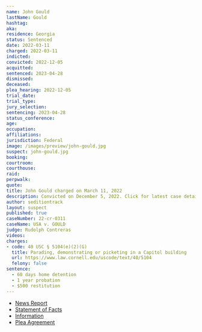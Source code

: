 ```yaml
---
name: John Gould
lastName: Gould
hashtag:
aka:
residence: Georgia
status: Sentenced
date: 2022-03-11
charged: 2022-03-11
indicted:
convicted: 2022-12-05
acquitted:
sentenced: 2023-04-28
dismissed:
deceased:
plea_hearing: 2022-12-05
trial_date:
trial_type:
jury_selection:
sentencing: 2023-04-28
status_conference:
age:
occupation:
affiliations:
jurisdiction: Federal
image: /images/preview/john-gould.jpg
suspect: john-gould.jpg
booking:
courtroom:
courthouse:
raid:
perpwalk:
quote:
title: John Gould charged on March 11, 2022
description: Convicted on December 5, 2022. Click for latest case details.
author: seditiontrack
layout: suspect
published: true
caseNumber: 22-cr-0311
caseName: USA v. GOULD
judge: Rudolph Contreras
videos:
charges:
- code: 40 USC § 5104(e)(2)(G)
  title: Parading, demonstrating or picketing in a Capitol building
  url: https://www.law.cornell.edu/uscode/text/40/5104
  felony: false
sentence:
  - 60 days home detention
  - 1 year probation
  - $500 restitution
---
```

- [News Report](https://www.thedailybeast.com/alleged-capitol-rioter-john-gould-arrested-after-getting-outed-by-rioting-co-worker-jonathan-lauren)
- [Statement of Facts](https://www.justice.gov/usao-dc/case-multi-defendant/file/1483526/download)
- [Information](https://storage.courtlistener.com/recap/gov.uscourts.dcd.247423/gov.uscourts.dcd.247423.20.0.pdf)
- [Plea Agreement](https://www.justice.gov/usao-dc/case-multi-defendant/file/1562786/download)

